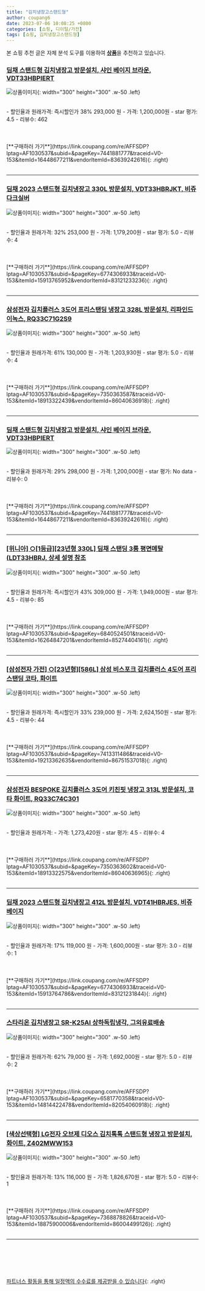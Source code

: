```yaml
---
title: "김치냉장고스탠드형"
author: coupang6
date: 2023-07-06 10:08:25 +0800
categories: [쇼핑, 디이털/가전]
tags: [쇼핑, 김치냉장고스탠드형]
---
```


본 쇼핑 추천 글은 자체 분석 도구를 이용하여 [**상품**](https://link.coupang.com/a/bao1ui)을 추천하고 있습니다.

### [딤채 스탠드형 김치냉장고 방문설치, 샤인 베이지 브라운, VDT33HBPIERT](https://link.coupang.com/re/AFFSDP?lptag=AF1030537&subid=&pageKey=7441881777&traceid=V0-153&itemId=16448677211&vendorItemId=83639242616)

![상품이미지](https://thumbnail7.coupangcdn.com/thumbnails/remote/230x230ex/image/retail/images/2022/10/27/18/4/edd5660a-3513-4a0c-8441-5221ca5a3c30.jpg){: width="300" height="300" .w-50 .left}


<br>
- 할인율과 원래가격: 즉시할인가 38%  293,000   원
- 가격: 1,200,000원
- star 평가: 4.5
- 리뷰수: 462
<br>
<br>
<br>
<br>
[**구매하러 가기**](https://link.coupang.com/re/AFFSDP?lptag=AF1030537&subid=&pageKey=7441881777&traceid=V0-153&itemId=16448677211&vendorItemId=83639242616){: .right}
<br>
<br>

---

### [딤채 2023 스탠드형 김치냉장고 330L 방문설치, VDT33HBRJKT, 비쥬 다크실버](https://link.coupang.com/re/AFFSDP?lptag=AF1030537&subid=&pageKey=6774306933&traceid=V0-153&itemId=15913765952&vendorItemId=83121233236)

![상품이미지](https://thumbnail7.coupangcdn.com/thumbnails/remote/230x230ex/image/retail/images/3741854780399918-42e53aba-afd2-44db-9c9c-8160b83db5ea.jpg){: width="300" height="300" .w-50 .left}


<br>
- 할인율과 원래가격: 32%  253,000   원
- 가격: 1,179,200원
- star 평가: 5.0
- 리뷰수: 4
<br>
<br>
<br>
<br>
[**구매하러 가기**](https://link.coupang.com/re/AFFSDP?lptag=AF1030537&subid=&pageKey=6774306933&traceid=V0-153&itemId=15913765952&vendorItemId=83121233236){: .right}
<br>
<br>

---

### [삼성전자 김치플러스 3도어 프리스탠딩 냉장고 328L 방문설치, 리파인드 이녹스, RQ33C71G2S9](https://link.coupang.com/re/AFFSDP?lptag=AF1030537&subid=&pageKey=7350363587&traceid=V0-153&itemId=18913322439&vendorItemId=86040636918)

![상품이미지](https://thumbnail6.coupangcdn.com/thumbnails/remote/230x230ex/image/retail/images/2023/05/22/12/8/f168983c-d12d-4e48-b287-9eb3b7045777.jpg){: width="300" height="300" .w-50 .left}


<br>
- 할인율과 원래가격: 61%  130,000   원
- 가격: 1,203,930원
- star 평가: 5.0
- 리뷰수: 4
<br>
<br>
<br>
<br>
[**구매하러 가기**](https://link.coupang.com/re/AFFSDP?lptag=AF1030537&subid=&pageKey=7350363587&traceid=V0-153&itemId=18913322439&vendorItemId=86040636918){: .right}
<br>
<br>

---

### [딤채 스탠드형 김치냉장고 방문설치, 샤인 베이지 브라운, VDT33HBPIERT](https://link.coupang.com/re/AFFSDP?lptag=AF1030537&subid=&pageKey=7441881777&traceid=V0-153&itemId=16448677211&vendorItemId=83639242616)

![상품이미지](https://thumbnail7.coupangcdn.com/thumbnails/remote/230x230ex/image/retail/images/2022/10/27/18/4/edd5660a-3513-4a0c-8441-5221ca5a3c30.jpg){: width="300" height="300" .w-50 .left}


<br>
- 할인율과 원래가격: 29%  298,000   원
- 가격: 1,200,000원
- star 평가: No data
- 리뷰수: 0
<br>
<br>
<br>
<br>
[**구매하러 가기**](https://link.coupang.com/re/AFFSDP?lptag=AF1030537&subid=&pageKey=7441881777&traceid=V0-153&itemId=16448677211&vendorItemId=83639242616){: .right}
<br>
<br>

---

### [[위니아] ○[1등급][23년형 330L] 딤채 스탠딩 3룸 평면메탈 (LDT33HBRJ, 상세 설명 참조](https://link.coupang.com/re/AFFSDP?lptag=AF1030537&subid=&pageKey=6840524501&traceid=V0-153&itemId=16264847201&vendorItemId=85274404161)

![상품이미지](https://thumbnail7.coupangcdn.com/thumbnails/remote/230x230ex/image/vendor_inventory/edd4/c75bf9716c59bf25ee7d0c884c5e05b60e5712d1676d5e0185c2528cc093.jpg){: width="300" height="300" .w-50 .left}


<br>
- 할인율과 원래가격: 즉시할인가 43%  309,000   원
- 가격: 1,949,000원
- star 평가: 4.5
- 리뷰수: 85
<br>
<br>
<br>
<br>
[**구매하러 가기**](https://link.coupang.com/re/AFFSDP?lptag=AF1030537&subid=&pageKey=6840524501&traceid=V0-153&itemId=16264847201&vendorItemId=85274404161){: .right}
<br>
<br>

---

### [[삼성전자 가전] ○[23년형][586L] 삼성 비스포크 김치플러스 4도어 프리스탠딩 코타, 화이트](https://link.coupang.com/re/AFFSDP?lptag=AF1030537&subid=&pageKey=7413311486&traceid=V0-153&itemId=19213362635&vendorItemId=86751537018)

![상품이미지](https://thumbnail8.coupangcdn.com/thumbnails/remote/230x230ex/image/vendor_inventory/59e4/84ad0078b02690b60de36349aac8267a7302535ab799bba9ce2d5b1d1b0c.jpg){: width="300" height="300" .w-50 .left}


<br>
- 할인율과 원래가격: 즉시할인가 33%  239,000   원
- 가격: 2,624,150원
- star 평가: 4.5
- 리뷰수: 44
<br>
<br>
<br>
<br>
[**구매하러 가기**](https://link.coupang.com/re/AFFSDP?lptag=AF1030537&subid=&pageKey=7413311486&traceid=V0-153&itemId=19213362635&vendorItemId=86751537018){: .right}
<br>
<br>

---

### [삼성전자 BESPOKE 김치플러스 3도어 키친핏 냉장고 313L 방문설치, 코타 화이트, RQ33C74C301](https://link.coupang.com/re/AFFSDP?lptag=AF1030537&subid=&pageKey=7350363602&traceid=V0-153&itemId=18913322575&vendorItemId=86040636965)

![상품이미지](https://thumbnail8.coupangcdn.com/thumbnails/remote/230x230ex/image/retail/images/2023/05/22/12/7/6b99e407-7db9-4607-801a-3849d104bbda.jpg){: width="300" height="300" .w-50 .left}


<br>
- 할인율과 원래가격: 
- 가격: 1,273,420원
- star 평가: 4.5
- 리뷰수: 4
<br>
<br>
<br>
<br>
[**구매하러 가기**](https://link.coupang.com/re/AFFSDP?lptag=AF1030537&subid=&pageKey=7350363602&traceid=V0-153&itemId=18913322575&vendorItemId=86040636965){: .right}
<br>
<br>

---

### [딤채 2023 스탠드형 김치냉장고 412L 방문설치, VDT41HBRJES, 비쥬 베이지](https://link.coupang.com/re/AFFSDP?lptag=AF1030537&subid=&pageKey=6774306933&traceid=V0-153&itemId=15913764786&vendorItemId=83121231844)

![상품이미지](https://thumbnail6.coupangcdn.com/thumbnails/remote/230x230ex/image/retail/images/2946181216191624-ab67f8af-5e19-44b8-834f-a9d3f4df8e31.jpg){: width="300" height="300" .w-50 .left}


<br>
- 할인율과 원래가격: 17%  119,000   원
- 가격: 1,600,000원
- star 평가: 3.0
- 리뷰수: 1
<br>
<br>
<br>
<br>
[**구매하러 가기**](https://link.coupang.com/re/AFFSDP?lptag=AF1030537&subid=&pageKey=6774306933&traceid=V0-153&itemId=15913764786&vendorItemId=83121231844){: .right}
<br>
<br>

---

### [스타리온 김치냉장고 SR-K25AI 상하독립냉각, 그외유료배송](https://link.coupang.com/re/AFFSDP?lptag=AF1030537&subid=&pageKey=6581770358&traceid=V0-153&itemId=14814422478&vendorItemId=82054060918)

![상품이미지](https://thumbnail8.coupangcdn.com/thumbnails/remote/230x230ex/image/vendor_inventory/576a/704e25b189e1632c71991ff49ae0d3a63f442dbcf3f2bab05ed1fcc63018.jpg){: width="300" height="300" .w-50 .left}


<br>
- 할인율과 원래가격: 62%  79,000   원
- 가격: 1,692,000원
- star 평가: 5.0
- 리뷰수: 2
<br>
<br>
<br>
<br>
[**구매하러 가기**](https://link.coupang.com/re/AFFSDP?lptag=AF1030537&subid=&pageKey=6581770358&traceid=V0-153&itemId=14814422478&vendorItemId=82054060918){: .right}
<br>
<br>

---

### [[색상선택형] LG전자 오브제 디오스 김치톡톡 스탠드형 냉장고 방문설치, 화이트, Z402MWW153](https://link.coupang.com/re/AFFSDP?lptag=AF1030537&subid=&pageKey=7368878826&traceid=V0-153&itemId=18875900006&vendorItemId=86004499126)

![상품이미지](https://thumbnail8.coupangcdn.com/thumbnails/remote/230x230ex/image/retail/images/2023/05/18/14/7/b99cd98e-e44d-4522-ac46-ac47cfa70245.jpg){: width="300" height="300" .w-50 .left}


<br>
- 할인율과 원래가격: 13%  116,000   원
- 가격: 1,826,670원
- star 평가: 5.0
- 리뷰수: 1
<br>
<br>
<br>
<br>
[**구매하러 가기**](https://link.coupang.com/re/AFFSDP?lptag=AF1030537&subid=&pageKey=7368878826&traceid=V0-153&itemId=18875900006&vendorItemId=86004499126){: .right}
<br>
<br>

---
<br><br><br><br><br> [파트너스 활동을 통해 일정액의 수수료를 제공받을 수 있습니다](https://link.coupang.com/a/bao1ui){: .right}
